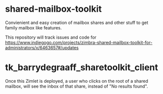 # shared-mailbox-toolkit
Convienient and easy creation of mailbox shares and other stuff to get family mailbox like features.

This repository will track issues and code for https://www.indiegogo.com/projects/zimbra-shared-mailbox-toolkit-for-administrators/x/6463657#/updates

# tk_barrydegraaff_sharetoolkit_client
Once this Zimlet is deployed, a user who clicks on the root of a shared mailbox, will see the inbox of that share, instead of "No results found".
